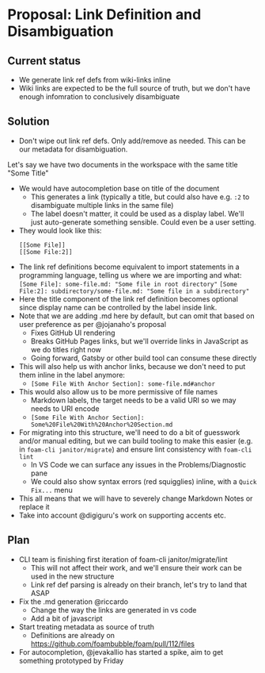# Proposal: Link Definition and Disambiguation

## Current status

- We generate link ref defs from wiki-links inline
- Wiki links are expected to be the full source of truth, but we don't have enough infomration to conclusively disambiguate

## Solution

- Don't wipe out link ref defs. Only add/remove as needed. This can be our metadata for disambiguation.

Let's say we have two documents in the workspace with the same title "Some Title"

- We would have autocompletion base on title of the document
  - This generates a link (typically a title, but could also have e.g. `:2` to disambiguate multiple links in the same file)
  - The label doesn't matter, it could be used as a display label. We'll just auto-generate something sensible. Could even be a user setting.
- They would look like this:
  ```
  [[Some File]]
  [[Some File:2]]
  ```
- The link ref definitions become equivalent to import statements in a programming language, telling us where we are importing and what:
  `[Some File]: some-file.md: "Some file in root directory"`
  `[Some File:2]: subdirectory/some-file.md: "Some file in a subdirectory"`
- Here the title component of the link ref definition becomes optional since display name can be controlled by the label inside link.   
- Note that we are adding .md here by default, but can omit that based on user preference as per @jojanaho's proposal
  - Fixes GitHub UI rendering
  - Breaks GitHub Pages links, but we'll override links in JavaScript as we do titles right now
  - Going forward, Gatsby or other build tool can consume these directly
- This will also help us with anchor links, because we don't need to put them inline in the label anymore:
  - `[Some File With Anchor Section]: some-file.md#anchor`
- This would also allow us to be more permissive of file names
  - Markdown labels, the target needs to be a valid URI so we may needs to URI encode
  - `[Some File With Anchor Section]: Some%20File%20With%20Anchor%20Section.md`
- For migrating into this structure, we'll need to do a bit of guesswork and/or manual editing, but we can build tooling to make this easier (e.g. in `foam-cli janitor/migrate`) and ensure lint consistency with `foam-cli lint`
  - In VS Code we can surface any issues in the Problems/Diagnostic pane
  - We could also show syntax errors (red squigglies) inline, with a `Quick Fix...` menu
- This all means that we will have to severely change Markdown Notes or replace it
- Take into account @digiguru's work on supporting accents etc.

## Plan

- CLI team is finishing first iteration of foam-cli janitor/migrate/lint
  - This will not affect their work, and we'll ensure their work can be used in the new structure
  - Link ref def parsing is already on their branch, let's try to land that ASAP
- Fix the .md generation @riccardo
  - Change the way the links are generated in vs code
  - Add a bit of javascript
- Start treating metadata as source of truth
  - Definitions are already on https://github.com/foambubble/foam/pull/112/files
- For autocompletion, @jevakallio has started a spike, aim to get something prototyped by Friday